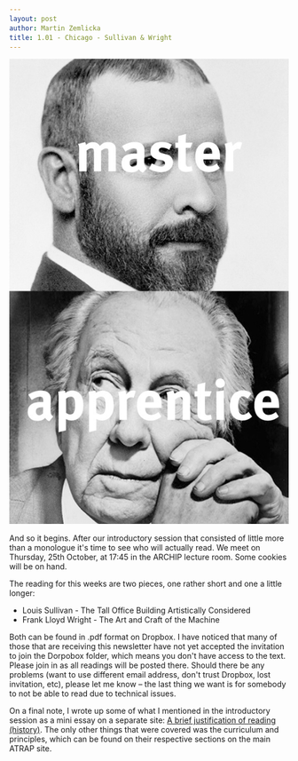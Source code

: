 ```yaml
---
layout: post
author: Martin Zemlicka
title: 1.01 - Chicago - Sullivan & Wright
---
```


![](/img/12.10.20.Master.Apprentice.Sullivan.Wright.jpg)

And so it begins. After our introductory session that consisted of little more
than a monologue it's time to see who will actually read. We meet on Thursday,
25th October, at 17:45 in the ARCHIP lecture room. Some cookies will be on
hand.

The reading for this weeks are two pieces, one rather short and one a little
longer:

* Louis Sullivan - The Tall Office Building Artistically Considered
* Frank Lloyd Wright - The Art and Craft of the Machine

Both can be found in .pdf format on Dropbox. I have noticed that many of those
that are receiving this newsletter have not yet accepted the invitation to
join the Dorpobox folder, which means you don't have access to the text. Please
join in as all readings will be posted there.  Should there be any problems
(want to use different email address, don't trust Dropbox, lost invitation,
etc), please let me know – the last thing we want is for somebody to not be
able to read due to technical issues.

On a final note, I wrote up some of what I mentioned in the introductory
session as a mini essay on a separate site: [A brief justification of reading
(history)](http://zmlka.com/2012/10/20/a-brief-justification-of-reading-history).
The only other things that were covered was the curriculum and principles,
which can be found on their respective sections on the main ATRAP site.


